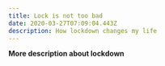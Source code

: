 ```yaml
---
title: Lock is not too bad
date: 2020-03-27T07:09:04.443Z
description: How lockdown changes my life
---
```

**More description about lockdown**